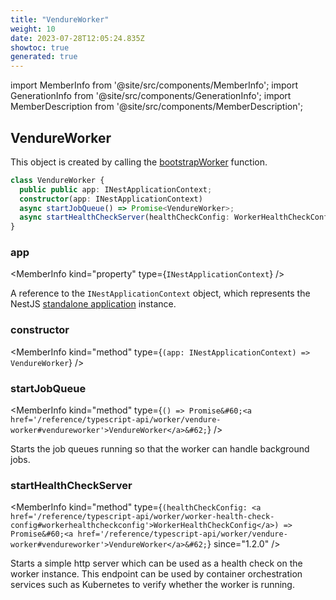 ```yaml
---
title: "VendureWorker"
weight: 10
date: 2023-07-28T12:05:24.835Z
showtoc: true
generated: true
---
```

<!-- This file was generated from the Vendure source. Do not modify. Instead, re-run the "docs:build" script -->
import MemberInfo from '@site/src/components/MemberInfo';
import GenerationInfo from '@site/src/components/GenerationInfo';
import MemberDescription from '@site/src/components/MemberDescription';


## VendureWorker

<GenerationInfo sourceFile="packages/core/src/worker/vendure-worker.ts" sourceLine="13" packageName="@vendure/core" />

This object is created by calling the <a href='/reference/typescript-api/worker/bootstrap-worker#bootstrapworker'>bootstrapWorker</a> function.

```ts title="Signature"
class VendureWorker {
  public public app: INestApplicationContext;
  constructor(app: INestApplicationContext)
  async startJobQueue() => Promise<VendureWorker>;
  async startHealthCheckServer(healthCheckConfig: WorkerHealthCheckConfig) => Promise<VendureWorker>;
}
```

<div className="members-wrapper">

### app

<MemberInfo kind="property" type={`INestApplicationContext`}   />

A reference to the `INestApplicationContext` object, which represents
the NestJS [standalone application](https://docs.nestjs.com/standalone-applications) instance.
### constructor

<MemberInfo kind="method" type={`(app: INestApplicationContext) => VendureWorker`}   />


### startJobQueue

<MemberInfo kind="method" type={`() => Promise&#60;<a href='/reference/typescript-api/worker/vendure-worker#vendureworker'>VendureWorker</a>&#62;`}   />

Starts the job queues running so that the worker can handle background jobs.
### startHealthCheckServer

<MemberInfo kind="method" type={`(healthCheckConfig: <a href='/reference/typescript-api/worker/worker-health-check-config#workerhealthcheckconfig'>WorkerHealthCheckConfig</a>) => Promise&#60;<a href='/reference/typescript-api/worker/vendure-worker#vendureworker'>VendureWorker</a>&#62;`}  since="1.2.0"  />

Starts a simple http server which can be used as a health check on the worker instance.
This endpoint can be used by container orchestration services such as Kubernetes to
verify whether the worker is running.


</div>
